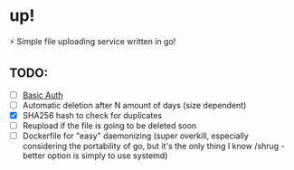 # up!
⚡ Simple file uploading service written in go!

## TODO:

- [ ] [Basic Auth](https://developer.mozilla.org/en-US/docs/Web/HTTP/Authentication#Basic_authentication_scheme)
- [ ] Automatic deletion after N amount of days (size dependent)
- [x] SHA256 hash to check for duplicates 
- [ ] Reupload if the file is going to be deleted soon
- [ ] Dockerfile for "easy" daemonizing (super overkill, especially considering the portability of go, but it's the only thing I know /shrug - better option is simply to use systemd) 
